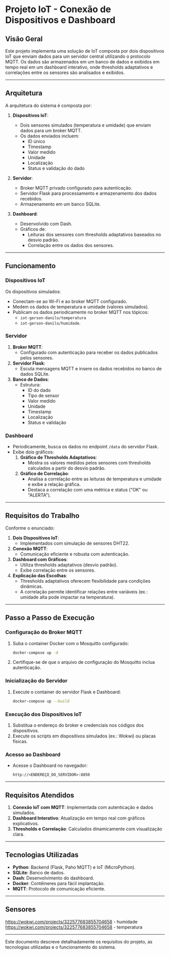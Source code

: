 
# Projeto IoT - Conexão de Dispositivos e Dashboard

## Visão Geral

Este projeto implementa uma solução de IoT composta por dois dispositivos IoT que enviam dados para um servidor central utilizando o protocolo MQTT. Os dados são armazenados em um banco de dados e exibidos em tempo real em um dashboard interativo, onde thresholds adaptativos e correlações entre os sensores são analisados e exibidos.

---

## Arquitetura

A arquitetura do sistema é composta por:

1. **Dispositivos IoT**:
   - Dois sensores simulados (temperatura e umidade) que enviam dados para um broker MQTT.
   - Os dados enviados incluem:
     - ID único
     - Timestamp
     - Valor medido
     - Unidade
     - Localização
     - Status e validação do dado

2. **Servidor**:
   - Broker MQTT privado configurado para autenticação.
   - Servidor Flask para processamento e armazenamento dos dados recebidos.
   - Armazenamento em um banco SQLite.

3. **Dashboard**:
   - Desenvolvido com Dash.
   - Gráficos de:
     - Leituras dos sensores com thresholds adaptativos baseados no desvio padrão.
     - Correlação entre os dados dos sensores.

---

## Funcionamento

### Dispositivos IoT
Os dispositivos simulados:
- Conectam-se ao Wi-Fi e ao broker MQTT configurado.
- Medem os dados de temperatura e umidade (valores simulados).
- Publicam os dados periodicamente no broker MQTT nos tópicos:
  - `iot-gerson-danilo/temperatura`
  - `iot-gerson-danilo/humidade`.

### Servidor
1. **Broker MQTT**:
   - Configurado com autenticação para receber os dados publicados pelos sensores.
2. **Servidor Flask**:
   - Escuta mensagens MQTT e insere os dados recebidos no banco de dados SQLite.
3. **Banco de Dados**:
   - Estrutura:
     - ID do dado
     - Tipo de sensor
     - Valor medido
     - Unidade
     - Timestamp
     - Localização
     - Status e validação

### Dashboard
- Periodicamente, busca os dados no endpoint `/data` do servidor Flask.
- Exibe dois gráficos:
  1. **Gráfico de Thresholds Adaptativos**:
     - Mostra os valores medidos pelos sensores com thresholds calculados a partir do desvio padrão.
  2. **Gráfico de Correlação**:
     - Analisa a correlação entre as leituras de temperatura e umidade e exibe a relação gráfica.
     - Destaca a correlação com uma métrica e status ("OK" ou "ALERTA").

---

## Requisitos do Trabalho
Conforme o enunciado:
1. **Dois Dispositivos IoT**:
   - Implementados com simulação de sensores DHT22.
2. **Conexão MQTT**:
   - Comunicação eficiente e robusta com autenticação.
3. **Dashboard com Gráficos**:
   - Utiliza thresholds adaptativos (desvio padrão).
   - Exibe correlação entre os sensores.
4. **Explicação das Escolhas**:
   - Thresholds adaptativos oferecem flexibilidade para condições dinâmicas.
   - A correlação permite identificar relações entre variáveis (ex.: umidade alta pode impactar na temperatura).

---

## Passo a Passo de Execução

### Configuração do Broker MQTT
1. Suba o container Docker com o Mosquitto configurado:
   ```bash
   docker-compose up -d
   ```
2. Certifique-se de que o arquivo de configuração do Mosquitto inclua autenticação.

### Inicialização do Servidor
1. Execute o container do servidor Flask e Dashboard:
   ```bash
   docker-compose up --build
   ```

### Execução dos Dispositivos IoT
1. Substitua o endereço do broker e credenciais nos códigos dos dispositivos.
2. Execute os scripts em dispositivos simulados (ex.: Wokwi) ou placas físicas.

### Acesso ao Dashboard
- Acesse o Dashboard no navegador:
  ```url
  http://<ENDEREÇO_DO_SERVIDOR>:8050
  ```

---

## Requisitos Atendidos
1. **Conexão IoT com MQTT**: Implementada com autenticação e dados simulados.
2. **Dashboard Interativo**: Atualização em tempo real com gráficos explicativos.
3. **Thresholds e Correlação**: Calculados dinamicamente com visualização clara.

--- 

## Tecnologias Utilizadas
- **Python**: Backend (Flask, Paho MQTT) e IoT (MicroPython).
- **SQLite**: Banco de dados.
- **Dash**: Desenvolvimento do dashboard.
- **Docker**: Contêineres para fácil implantação.
- **MQTT**: Protocolo de comunicação eficiente.

---

## Sensores

https://wokwi.com/projects/322577683855704658 - humidade
https://wokwi.com/projects/322577683855704658 - temperatura

---

Este documento descreve detalhadamente os requisitos do projeto, as tecnologias utilizadas e o funcionamento do sistema.
